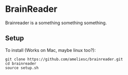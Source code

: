 
# BrainReader

Brainreader is a something something something.

## Setup
To install (Works on Mac, maybe linux too?): 
```
git clone https://github.com/ameliesc/brainreader.git
cd brainreader
source setup.sh
```

